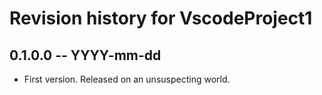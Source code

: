 # Revision history for VscodeProject1

## 0.1.0.0 -- YYYY-mm-dd

* First version. Released on an unsuspecting world.
